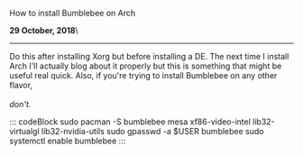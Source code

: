 How to install Bumblebee on Arch

**29 October, 2018**\

------------------------------------------------------------------------

Do this after installing Xorg but before installing a DE. The next time
I install Arch I\'ll actually blog about it properly but this is
something that might be useful real quick. Also, if you\'re trying to
install Bumblebee on any other flavor,\
\
*don\'t.*

::: codeBlock
        sudo pacman -S bumblebee mesa xf86-video-intel lib32-virtualgl lib32-nvidia-utils
        sudo gpasswd -a $USER bumblebee
        sudo systemctl enable bumblebee
:::
